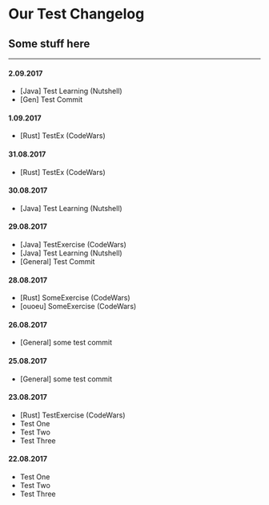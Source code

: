 # Our Test Changelog

## Some stuff here

---

#### 2.09.2017

* [Java] Test Learning (Nutshell)
* [Gen] Test Commit

#### 1.09.2017

* [Rust] TestEx (CodeWars)

#### 31.08.2017

* [Rust] TestEx (CodeWars)

#### 30.08.2017

* [Java] Test Learning (Nutshell)

#### 29.08.2017

* [Java] TestExercise (CodeWars)
* [Java] Test Learning (Nutshell)
* [General] Test Commit

#### 28.08.2017

* [Rust] SomeExercise (CodeWars)
* [ouoeu] SomeExercise (CodeWars)

#### 26.08.2017

* [General] some test commit

#### 25.08.2017

* [General] some test commit

#### 23.08.2017

* [Rust] TestExercise (CodeWars)
* Test One
* Test Two
* Test Three

#### 22.08.2017

* Test One
* Test Two
* Test Three
